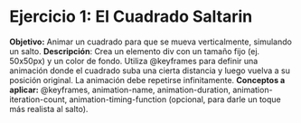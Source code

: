 # Ejercicio 1: El Cuadrado Saltarin

**Objetivo:** Animar un cuadrado para que se mueva verticalmente, simulando un salto.
**Descripción**: Crea un elemento div con un tamaño fijo (ej. 50x50px) y un color de fondo. Utiliza @keyframes para definir una animación donde el cuadrado suba una cierta distancia y luego vuelva a su posición original. La animación debe repetirse infinitamente.
**Conceptos a aplicar:** @keyframes, animation-name, animation-duration, animation-iteration-count, animation-timing-function (opcional, para darle un toque más realista al salto).
